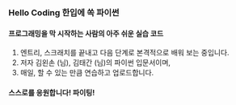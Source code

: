 ### Hello Coding 한입에 쏙 파이썬
#### 프로그래밍을 막 시작하는 사람의 아주 쉬운 실습 코드

1. 엔트리, 스크래치를 끝내고 다음 단계로 본격적으로 배워 보는 중입니다.
2. 저자 김왼손 (님), 김태간 (님)의 파이썬 입문서이며,
3. 매일, 할 수 있는 만큼 연습하고 업로드합니다.

#### 스스로를 응원합니다! 파이팅!
